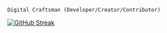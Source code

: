 `Digital Craftsman (Developer/Creator/Contributor)`

[![GitHub Streak](https://streak-stats.demolab.com/?user=luckygeochaun)](https://git.io/streak-stats)
